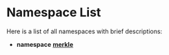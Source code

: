 
# Namespace List

Here is a list of all namespaces with brief descriptions:


* **namespace** [**merkle**](namespacemerkle.md)     

